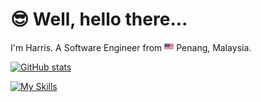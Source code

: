 # 😎 Well, hello there... 

I'm Harris. A Software Engineer from <img src="./assets/img/my_square.png" width="15"> Penang, Malaysia.  

[![GitHub stats](https://github-readme-stats.vercel.app/api?username=gar-hadni&count_private=true&show_icons=true&theme=dark)](https://github.com/gar-hadni)

<!-- [![Top Langs](https://github-readme-stats.vercel.app/api/top-langs/?username=anuraghazra&layout=compact&theme=dark)](https://github.com/gar-hadni) -->

[![My Skills](https://skillicons.dev/icons?i=js,ts,html,css,cs,angular,gcp,vscode,github)](https://skillicons.dev)


<!--
**gar-hadni/gar-hadni** is a ✨ _special_ ✨ repository because its `README.md` (this file) appears on your GitHub profile.

Here are some ideas to get you started:

- 🔭 I’m currently working on ...
- 🌱 I’m currently learning ...
- 👯 I’m looking to collaborate on ...
- 🤔 I’m looking for help with ...
- 💬 Ask me about ...
- 📫 How to reach me: ...
- 😄 Pronouns: ...
- ⚡ Fun fact: ...
-->
